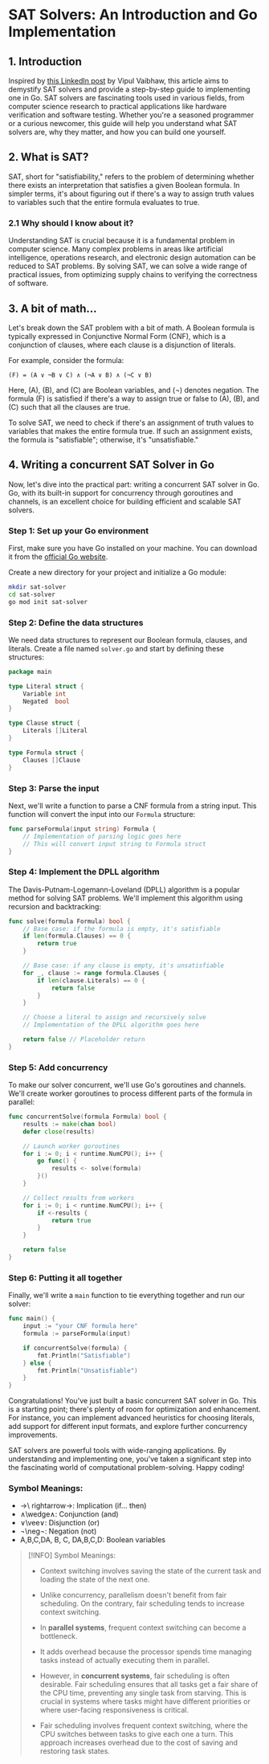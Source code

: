 # SAT Solvers: An Introduction and Go Implementation

## 1. Introduction
Inspired by [this LinkedIn post](https://www.linkedin.com/posts/vipulvaibhaw_github-vaibhawvipulconcurrent-sat-solver-rs-activity-7152645737560866818-i6TK) by Vipul Vaibhaw, this article aims to demystify SAT solvers and provide a step-by-step guide to implementing one in Go. SAT solvers are fascinating tools used in various fields, from computer science research to practical applications like hardware verification and software testing. Whether you're a seasoned programmer or a curious newcomer, this guide will help you understand what SAT solvers are, why they matter, and how you can build one yourself.

## 2. What is SAT?

SAT, short for "satisfiability," refers to the problem of determining whether there exists an interpretation that satisfies a given Boolean formula. In simpler terms, it's about figuring out if there's a way to assign truth values to variables such that the entire formula evaluates to true. 

### 2.1 Why should I know about it?
Understanding SAT is crucial because it is a fundamental problem in computer science. Many complex problems in areas like artificial intelligence, operations research, and electronic design automation can be reduced to SAT problems. By solving SAT, we can solve a wide range of practical issues, from optimizing supply chains to verifying the correctness of software.

## 3. A bit of math...

Let's break down the SAT problem with a bit of math. A Boolean formula is typically expressed in Conjunctive Normal Form (CNF), which is a conjunction of clauses, where each clause is a disjunction of literals. 

For example, consider the formula:
```
(F) = (A ∨ ¬B ∨ C) ∧ (¬A ∨ B) ∧ (¬C ∨ B)
```
Here, \(A\), \(B\), and \(C\) are Boolean variables, and \(¬\) denotes negation. The formula \(F\) is satisfied if there's a way to assign true or false to \(A\), \(B\), and \(C\) such that all the clauses are true.

To solve SAT, we need to check if there's an assignment of truth values to variables that makes the entire formula true. If such an assignment exists, the formula is "satisfiable"; otherwise, it's "unsatisfiable."

## 4. Writing a concurrent SAT Solver in Go

Now, let's dive into the practical part: writing a concurrent SAT solver in Go. Go, with its built-in support for concurrency through goroutines and channels, is an excellent choice for building efficient and scalable SAT solvers.

### Step 1: Set up your Go environment
First, make sure you have Go installed on your machine. You can download it from the [official Go website](https://golang.org/dl/).

Create a new directory for your project and initialize a Go module:
```sh
mkdir sat-solver
cd sat-solver
go mod init sat-solver
```

### Step 2: Define the data structures
We need data structures to represent our Boolean formula, clauses, and literals. Create a file named `solver.go` and start by defining these structures:
```go
package main

type Literal struct {
    Variable int
    Negated  bool
}

type Clause struct {
    Literals []Literal
}

type Formula struct {
    Clauses []Clause
}
```

### Step 3: Parse the input
Next, we'll write a function to parse a CNF formula from a string input. This function will convert the input into our `Formula` structure:
```go
func parseFormula(input string) Formula {
    // Implementation of parsing logic goes here
    // This will convert input string to Formula struct
}
```

### Step 4: Implement the DPLL algorithm
The Davis-Putnam-Logemann-Loveland (DPLL) algorithm is a popular method for solving SAT problems. We'll implement this algorithm using recursion and backtracking:
```go
func solve(formula Formula) bool {
    // Base case: if the formula is empty, it's satisfiable
    if len(formula.Clauses) == 0 {
        return true
    }

    // Base case: if any clause is empty, it's unsatisfiable
    for _, clause := range formula.Clauses {
        if len(clause.Literals) == 0 {
            return false
        }
    }

    // Choose a literal to assign and recursively solve
    // Implementation of the DPLL algorithm goes here

    return false // Placeholder return
}
```

### Step 5: Add concurrency
To make our solver concurrent, we'll use Go's goroutines and channels. We'll create worker goroutines to process different parts of the formula in parallel:
```go
func concurrentSolve(formula Formula) bool {
    results := make(chan bool)
    defer close(results)

    // Launch worker goroutines
    for i := 0; i < runtime.NumCPU(); i++ {
        go func() {
            results <- solve(formula)
        }()
    }

    // Collect results from workers
    for i := 0; i < runtime.NumCPU(); i++ {
        if <-results {
            return true
        }
    }

    return false
}
```

### Step 6: Putting it all together
Finally, we'll write a `main` function to tie everything together and run our solver:
```go
func main() {
    input := "your CNF formula here"
    formula := parseFormula(input)

    if concurrentSolve(formula) {
        fmt.Println("Satisfiable")
    } else {
        fmt.Println("Unsatisfiable")
    }
}
```

Congratulations! You've just built a basic concurrent SAT solver in Go. This is a starting point; there's plenty of room for optimization and enhancement. For instance, you can implement advanced heuristics for choosing literals, add support for different input formats, and explore further concurrency improvements.

SAT solvers are powerful tools with wide-ranging applications. By understanding and implementing one, you've taken a significant step into the fascinating world of computational problem-solving. Happy coding!



### Symbol Meanings:

- →\ rightarrow→: Implication (if... then)
- ∧\wedge∧: Conjunction (and)
- ∨\vee∨: Disjunction (or)
- ¬\neg¬: Negation (not)
- A,B,C,DA, B, C, DA,B,C,D: Boolean variables


> [!INFO] Symbol Meanings:
> - Context switching involves saving the state of the current task and loading the state of the next one.
> - Unlike concurrency, parallelism doesn't benefit from fair scheduling. On the contrary, fair scheduling tends to increase context switching.
> - In **parallel systems**, frequent context switching can become a bottleneck.
> - It adds overhead because the processor spends time managing tasks instead of actually executing them in parallel.
> 
> - However, in **concurrent systems**, fair scheduling is often desirable. Fair scheduling ensures that all tasks get a fair share of the CPU time, preventing any single task from starving. This is crucial in systems where tasks might have different priorities or where user-facing responsiveness is critical.
> -  Fair scheduling involves frequent context switching, where the CPU switches between tasks to give each one a turn. This approach increases overhead due to the cost of saving and restoring task states.